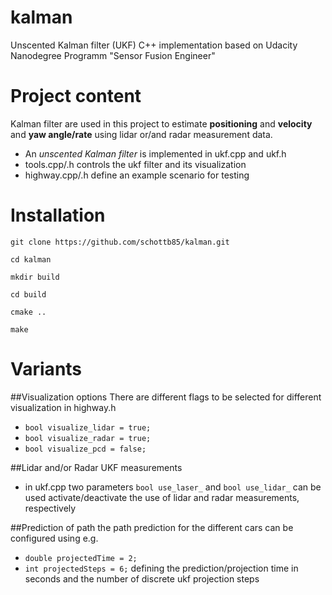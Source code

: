 # kalman
Unscented Kalman filter (UKF) C++ implementation based on Udacity Nanodegree Programm "Sensor Fusion Engineer"

# Project content
Kalman filter are used in this project to estimate **positioning** and **velocity** and **yaw angle/rate** using lidar or/and radar measurement data.
- An *unscented Kalman filter* is implemented in ukf.cpp and ukf.h
- tools.cpp/.h controls the ukf filter and its visualization
- highway.cpp/.h define an example scenario for testing


# Installation
`git clone https://github.com/schottb85/kalman.git`

`cd kalman`

`mkdir build`

`cd build`

`cmake ..`

`make`

# Variants
##Visualization options
There are different flags to be selected for different visualization in highway.h
-	`bool visualize_lidar = true;`
-	`bool visualize_radar = true;`
-	`bool visualize_pcd = false;`

##Lidar and/or Radar UKF measurements
- in ukf.cpp two parameters `bool use_laser_` and `bool use_lidar_` can be used activate/deactivate the use of lidar and radar measurements, respectively

##Prediction of path
the path prediction for the different cars can be configured using e.g.
- `double projectedTime = 2;`
- `int projectedSteps = 6;`
defining the prediction/projection time in seconds and the number of discrete ukf projection steps
